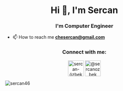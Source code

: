 <h1 align="center">Hi 👋, I'm Sercan</h1>
<h3 align="center">I'm Computer Engineer</h3>



- 📫 How to reach me **chesercan@gmail.com**


<h3 align="center">Connect with me:</h3>
<p align="center">
<a href="https://linkedin.com/in/sercan-özbek-548163151" target="blank"><img align="center" src="https://cdn-icons-png.flaticon.com/512/174/174857.png" alt="sercan-özbek-548163151" height="50" width="50" /></a>
 <a href="https://medium.com/@sercanozbek" target="blank"><img align="center" src="https://cdn-icons-png.flaticon.com/512/2111/2111505.png" alt="@sercanozbek" height="50" width="50" /></a>
</p>



<p><img align="left" src="https://github-readme-stats.vercel.app/api/top-langs?username=sercan46&show_icons=true&locale=en&layout=compact" alt="sercan46" /></p>

